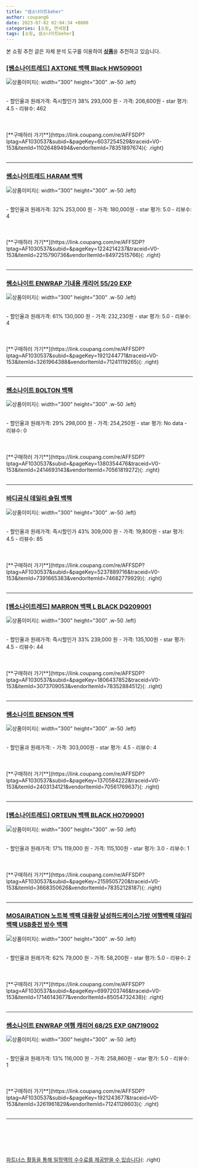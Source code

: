 ```yaml
---
title: "샘소나이트beher"
author: coupang6
date: 2023-07-02 02:04:34 +0800
categories: [쇼핑, 면세점]
tags: [쇼핑, 샘소나이트beher]
---
```


본 쇼핑 추천 글은 자체 분석 도구를 이용하여 [**상품**](https://link.coupang.com/a/bao1ui)을 추천하고 있습니다.

### [[쌤소나이트레드] AXTONE 백팩 Black HW509001](https://link.coupang.com/re/AFFSDP?lptag=AF1030537&subid=&pageKey=6037254529&traceid=V0-153&itemId=11026489494&vendorItemId=78351897674)

![상품이미지](https://thumbnail8.coupangcdn.com/thumbnails/remote/230x230ex/image/vendor_inventory/9f48/22d98e840a8c25893a255a3974195e275c9c834086310f7eb8a59675e86c.jpg){: width="300" height="300" .w-50 .left}


<br>
- 할인율과 원래가격: 즉시할인가 38%  293,000   원
- 가격: 206,600원
- star 평가: 4.5
- 리뷰수: 462
<br>
<br>
<br>
<br>
[**구매하러 가기**](https://link.coupang.com/re/AFFSDP?lptag=AF1030537&subid=&pageKey=6037254529&traceid=V0-153&itemId=11026489494&vendorItemId=78351897674){: .right}
<br>
<br>

---

### [쌤소나이트레드 HARAM 백팩](https://link.coupang.com/re/AFFSDP?lptag=AF1030537&subid=&pageKey=1224214237&traceid=V0-153&itemId=2215790736&vendorItemId=84972515766)

![상품이미지](https://thumbnail6.coupangcdn.com/thumbnails/remote/230x230ex/image/vendor_inventory/9b77/2935cc910e4b759ee69fc864d8a9cf6bcf41a28712138567f12d5306a958.png){: width="300" height="300" .w-50 .left}


<br>
- 할인율과 원래가격: 32%  253,000   원
- 가격: 180,000원
- star 평가: 5.0
- 리뷰수: 4
<br>
<br>
<br>
<br>
[**구매하러 가기**](https://link.coupang.com/re/AFFSDP?lptag=AF1030537&subid=&pageKey=1224214237&traceid=V0-153&itemId=2215790736&vendorItemId=84972515766){: .right}
<br>
<br>

---

### [쌤소나이트 ENWRAP 기내용 캐리어 55/20 EXP](https://link.coupang.com/re/AFFSDP?lptag=AF1030537&subid=&pageKey=1921244771&traceid=V0-153&itemId=3261964388&vendorItemId=71241119265)

![상품이미지](https://thumbnail9.coupangcdn.com/thumbnails/remote/230x230ex/image/retail/images/8408182604233244-817e6c32-e678-40ce-8fec-fdfb26718967.jpg){: width="300" height="300" .w-50 .left}


<br>
- 할인율과 원래가격: 61%  130,000   원
- 가격: 232,230원
- star 평가: 5.0
- 리뷰수: 4
<br>
<br>
<br>
<br>
[**구매하러 가기**](https://link.coupang.com/re/AFFSDP?lptag=AF1030537&subid=&pageKey=1921244771&traceid=V0-153&itemId=3261964388&vendorItemId=71241119265){: .right}
<br>
<br>

---

### [쌤소나이트 BOLTON 백팩](https://link.coupang.com/re/AFFSDP?lptag=AF1030537&subid=&pageKey=1380354476&traceid=V0-153&itemId=2414693143&vendorItemId=70561819272)

![상품이미지](https://thumbnail8.coupangcdn.com/thumbnails/remote/230x230ex/image/retail/images/2020/03/17/19/9/8fb1308f-a0f8-45b5-a75e-39a86eca6ddb.jpg){: width="300" height="300" .w-50 .left}


<br>
- 할인율과 원래가격: 29%  298,000   원
- 가격: 254,250원
- star 평가: No data
- 리뷰수: 0
<br>
<br>
<br>
<br>
[**구매하러 가기**](https://link.coupang.com/re/AFFSDP?lptag=AF1030537&subid=&pageKey=1380354476&traceid=V0-153&itemId=2414693143&vendorItemId=70561819272){: .right}
<br>
<br>

---

### [바디공식 데일리 슬림 백팩](https://link.coupang.com/re/AFFSDP?lptag=AF1030537&subid=&pageKey=5237889716&traceid=V0-153&itemId=7391665383&vendorItemId=74682779929)

![상품이미지](https://thumbnail6.coupangcdn.com/thumbnails/remote/230x230ex/image/retail/images/1506003214953195-6b6d848f-d8b3-4231-b761-4927a05f0fba.jpg){: width="300" height="300" .w-50 .left}


<br>
- 할인율과 원래가격: 즉시할인가 43%  309,000   원
- 가격: 19,800원
- star 평가: 4.5
- 리뷰수: 85
<br>
<br>
<br>
<br>
[**구매하러 가기**](https://link.coupang.com/re/AFFSDP?lptag=AF1030537&subid=&pageKey=5237889716&traceid=V0-153&itemId=7391665383&vendorItemId=74682779929){: .right}
<br>
<br>

---

### [[쌤소나이트레드] MARRON 백팩 L BLACK DQ209001](https://link.coupang.com/re/AFFSDP?lptag=AF1030537&subid=&pageKey=1806437852&traceid=V0-153&itemId=3073709053&vendorItemId=78352884512)

![상품이미지](https://thumbnail6.coupangcdn.com/thumbnails/remote/230x230ex/image/vendor_inventory/c6eb/5db2d7f6e5493134d47c4cc8c1809e5f80a263708525bf8404418b3014d6.jpg){: width="300" height="300" .w-50 .left}


<br>
- 할인율과 원래가격: 즉시할인가 33%  239,000   원
- 가격: 135,100원
- star 평가: 4.5
- 리뷰수: 44
<br>
<br>
<br>
<br>
[**구매하러 가기**](https://link.coupang.com/re/AFFSDP?lptag=AF1030537&subid=&pageKey=1806437852&traceid=V0-153&itemId=3073709053&vendorItemId=78352884512){: .right}
<br>
<br>

---

### [쌤소나이트 BENSON 백팩](https://link.coupang.com/re/AFFSDP?lptag=AF1030537&subid=&pageKey=1370584222&traceid=V0-153&itemId=2403134121&vendorItemId=70561769637)

![상품이미지](https://thumbnail9.coupangcdn.com/thumbnails/remote/230x230ex/image/retail/images/2020/03/17/19/6/89df130c-a06a-453c-9600-6774ee1dec23.jpg){: width="300" height="300" .w-50 .left}


<br>
- 할인율과 원래가격: 
- 가격: 303,000원
- star 평가: 4.5
- 리뷰수: 4
<br>
<br>
<br>
<br>
[**구매하러 가기**](https://link.coupang.com/re/AFFSDP?lptag=AF1030537&subid=&pageKey=1370584222&traceid=V0-153&itemId=2403134121&vendorItemId=70561769637){: .right}
<br>
<br>

---

### [[쌤소나이트레드] ORTEUN 백팩 BLACK HO709001](https://link.coupang.com/re/AFFSDP?lptag=AF1030537&subid=&pageKey=2159505720&traceid=V0-153&itemId=3668350626&vendorItemId=78352128187)

![상품이미지](https://thumbnail8.coupangcdn.com/thumbnails/remote/230x230ex/image/vendor_inventory/ad11/fd8835788a38d7f307481b580eabb4ad13386151934520848828d767d598.jpg){: width="300" height="300" .w-50 .left}


<br>
- 할인율과 원래가격: 17%  119,000   원
- 가격: 115,100원
- star 평가: 3.0
- 리뷰수: 1
<br>
<br>
<br>
<br>
[**구매하러 가기**](https://link.coupang.com/re/AFFSDP?lptag=AF1030537&subid=&pageKey=2159505720&traceid=V0-153&itemId=3668350626&vendorItemId=78352128187){: .right}
<br>
<br>

---

### [MOSAIRATION 노트북 백팩 대용량 남성하드케이스가방 여행백팩 데일리백팩 USB충전 방수 백팩](https://link.coupang.com/re/AFFSDP?lptag=AF1030537&subid=&pageKey=6997203746&traceid=V0-153&itemId=17146143677&vendorItemId=85054732438)

![상품이미지](https://thumbnail9.coupangcdn.com/thumbnails/remote/230x230ex/image/vendor_inventory/8bac/28b823026309ce38c53923370fa6cdf571874e1037c71cb4b2f77c8e6ce1.jpg){: width="300" height="300" .w-50 .left}


<br>
- 할인율과 원래가격: 62%  79,000   원
- 가격: 58,200원
- star 평가: 5.0
- 리뷰수: 2
<br>
<br>
<br>
<br>
[**구매하러 가기**](https://link.coupang.com/re/AFFSDP?lptag=AF1030537&subid=&pageKey=6997203746&traceid=V0-153&itemId=17146143677&vendorItemId=85054732438){: .right}
<br>
<br>

---

### [쌤소나이트 ENWRAP 여행 캐리어 68/25 EXP GN719002](https://link.coupang.com/re/AFFSDP?lptag=AF1030537&subid=&pageKey=1921243677&traceid=V0-153&itemId=3261961829&vendorItemId=71241128603)

![상품이미지](https://thumbnail9.coupangcdn.com/thumbnails/remote/230x230ex/image/retail/images/8408244565482966-2747e714-dc93-4ff1-8606-3a59655d065b.jpg){: width="300" height="300" .w-50 .left}


<br>
- 할인율과 원래가격: 13%  116,000   원
- 가격: 258,860원
- star 평가: 5.0
- 리뷰수: 1
<br>
<br>
<br>
<br>
[**구매하러 가기**](https://link.coupang.com/re/AFFSDP?lptag=AF1030537&subid=&pageKey=1921243677&traceid=V0-153&itemId=3261961829&vendorItemId=71241128603){: .right}
<br>
<br>

---
<br><br><br><br><br> [파트너스 활동을 통해 일정액의 수수료를 제공받을 수 있습니다](https://link.coupang.com/a/bao1ui){: .right}
